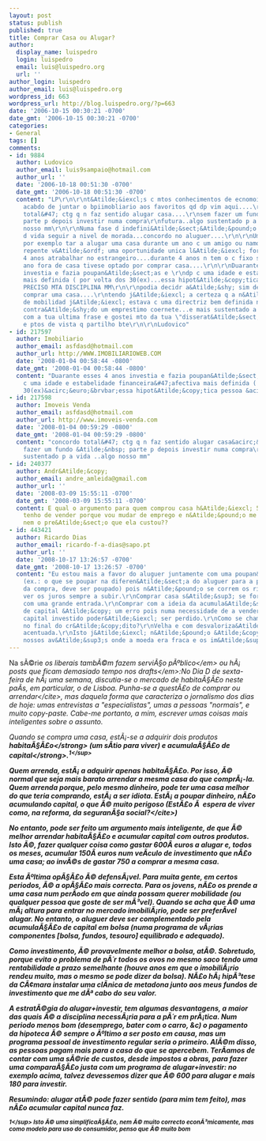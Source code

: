```yaml
---
layout: post
status: publish
published: true
title: Comprar Casa ou Alugar?
author:
  display_name: luispedro
  login: luispedro
  email: luis@luispedro.org
  url: ''
author_login: luispedro
author_email: luis@luispedro.org
wordpress_id: 663
wordpress_url: http://blog.luispedro.org/?p=663
date: '2006-10-15 00:30:21 -0700'
date_gmt: '2006-10-15 00:30:21 -0700'
categories:
- General
tags: []
comments:
- id: 9884
  author: Ludovico
  author_email: luis9sampaio@hotmail.com
  author_url: ''
  date: '2006-10-18 00:51:30 -0700'
  date_gmt: '2006-10-18 00:51:30 -0700'
  content: "LP\r\n\r\nt&Atilde;&iexcl;s c mtos conhecimentos de ecnomoia...\r\ntinha
    acabdo de juntar o bpiimobliario aos favoritos qd dp vim aqui....\r\n\r\nconcordo
    total&#47; ctg q n faz sentido alugar casa....\r\nsem fazer um fundo &Atilde;&nbsp;
    parte p depois investir numa compra\r\nfutura..algo sustentado p a vida ..algo
    nosso mm\r\n\r\nNuma fase d indefini&Atilde;&sect;&Atilde;&pound;o sobre q projecto
    d vida seguir a nivel de morada...concordo no aluguer....\r\n\r\nUma pessoa pode
    por exemplo tar a alugar uma casa durante um ano c um amigo ou namorada, mas de
    repente v&Atilde;&ordf; uma oportunidade unica l&Atilde;&iexcl; fora....e fica
    4 anos atrabalhar no estrangeiro....durante 4 anos n tem o c fixo se no 1&Acirc;&ordm;
    ano fora de casa tivese optado por comprar casa....\r\n\r\nDuarante esses 4 anos
    investia e fazia poupan&Atilde;&sect;as e \r\ndp c uma idade e estabelidade financeira&#47;afectiva
    mais definida ( por volta dos 30(ex)...essa hipot&Atilde;&copy;tica pessoa ...\r\n\r\nAQUI
    PRECISO MTA DISCIPLINA MM\r\n\r\npodia decidr a&Atilde;&shy; sim de corpo e alma
    comprar uma casa....\r\ntendo j&Atilde;&iexcl; a certeza q a n&Atilde;&shy;vel
    de mobilidad j&Atilde;&iexcl; estava c uma directriz bem definida na sua cabe&Atilde;&sect;a,
    contra&Atilde;&shy;do um emprestimo coernete...e mais sustentado a tds os niveis...\r\n\r\nconcordo
    com a tua ultima frase e gostei mto da tua \"disserat&Atilde;&sect;&Atilde;&pound;o\"
    e ptos de vista q partilho bte\r\n\r\nLudovico"
- id: 217597
  author: Imobiliario
  author_email: asfdasd@hotmail.com
  author_url: http://WWW.IMOBILIARIOWEB.COM
  date: '2008-01-04 00:58:44 -0800'
  date_gmt: '2008-01-04 00:58:44 -0800'
  content: "Duarante esses 4 anos investia e fazia poupan&Atilde;&sect;as e\r\ndp
    c uma idade e estabelidade financeira&#47;afectiva mais definida ( por volta dos
    30(ex)&acirc;&euro;&brvbar;essa hipot&Atilde;&copy;tica pessoa &acirc;&euro;&brvbar;"
- id: 217598
  author: Imoveis Venda
  author_email: asfdasd@hotmail.com
  author_url: http://www.imoveis-venda.com
  date: '2008-01-04 00:59:29 -0800'
  date_gmt: '2008-01-04 00:59:29 -0800'
  content: "concordo total&#47; ctg q n faz sentido alugar casa&acirc;&euro;&brvbar;.\r\nsem
    fazer um fundo &Atilde;&nbsp; parte p depois investir numa compra\r\nfutura..algo
    sustentado p a vida ..algo nosso mm"
- id: 240377
  author: Andr&Atilde;&copy;
  author_email: andre_amleida@gmail.com
  author_url: ''
  date: '2008-03-09 15:55:11 -0700'
  date_gmt: '2008-03-09 15:55:11 -0700'
  content: E qual o argumento para quem comprou casa h&Atilde;&iexcl; 5 anos e agora
    tenho de vender porque vou mudar de emprego e n&Atilde;&pound;o me d&Atilde;&pound;o
    nem o pre&Atilde;&sect;o que ela custou??
- id: 443421
  author: Ricardo Dias
  author_email: ricardo-f-a-dias@sapo.pt
  author_url: ''
  date: '2008-10-17 13:26:57 -0700'
  date_gmt: '2008-10-17 13:26:57 -0700'
  content: "Eu estou mais a favor do aluguer juntamente com uma poupan&Atilde;&sect;a
    (ex.: o que se poupar na diferen&Atilde;&sect;a do aluguer para a presta&Atilde;&sect;&Atilde;&pound;o
    da compra, deve ser poupado) pois n&Atilde;&pound;o se correm os riscos de se
    ver os juros sempre a subir.\r\nComprar casa s&Atilde;&sup3; se for a pronto ou
    com uma grande entrada.\r\nComprar com a ideia da acumula&Atilde;&sect;&Atilde;&pound;o
    de capital &Atilde;&copy; um erro pois numa necessidade de a vender, muito do
    capital investido poder&Atilde;&iexcl; ser perdido.\r\nComo se chama a uma casa
    no final do cr&Atilde;&copy;dito?\r\nVelha e com desvaloriza&Atilde;&sect;&Atilde;&pound;o
    acentuada.\r\nIsto j&Atilde;&iexcl; n&Atilde;&pound;o &Atilde;&copy; o tempo dos
    nossos av&Atilde;&sup3;s onde a moeda era fraca e os im&Atilde;&sup3;veis baratos."
---
```

<p>Na s&Atilde;&copy;rie <em>os liberais tamb&Atilde;&copy;m fazem servi&Atilde;&sect;o p&Atilde;&ordm;blico<&#47;em> ou <em>h&Atilde;&iexcl; posts que ficam demasiado tempo nos drafts<&#47;em>:No Dia D de sexta-feira de h&Atilde;&iexcl; uma semana, discutia-se o mercado de habita&Atilde;&sect;&Atilde;&pound;o neste pa&Atilde;&shy;s, em particular, o de Lisboa. Punha-se a quest&Atilde;&pound;o de <cite>comprar ou arrendar<&#47;cite>, mas daquela forma que caracteriza o jornalismo dos dias de hoje: umas entrevistas a "especialistas", umas a pessoas "normais", e muito copy-paste. Cabe-me portanto, a mim, escrever umas coisas mais inteligentes sobre o assunto.</p>
<p>Quando se compra uma casa, est&Atilde;&iexcl;-se a adquirir dois produtos <strong>habita&Atilde;&sect;&Atilde;&pound;o<&#47;strong> (um s&Atilde;&shy;tio para viver) e <strong>acumula&Atilde;&sect;&Atilde;&pound;o de capital<&#47;strong>.<sup>1<&#47;sup></p>
<p>Quem arrenda, est&Atilde;&iexcl; a adquirir apenas habita&Atilde;&sect;&Atilde;&pound;o. Por isso, &Atilde;&copy; normal que seja mais barato arrendar a mesma casa do que compr&Atilde;&iexcl;-la. Quem arrenda porque, pelo mesmo dinheiro, pode ter uma casa melhor do que teria comprando, est&Atilde;&iexcl; a ser idiota. Est&Atilde;&iexcl; a poupar dinheiro, n&Atilde;&pound;o acumulando capital, o que &Atilde;&copy; muito perigoso (<cite>Est&Atilde;&pound;o &Atilde;&nbsp; espera de viver como, na reforma, da seguran&Atilde;&sect;a social?<&#47;cite>)</p>
<p>No entanto, pode ser feito um argumento mais inteligente, de que &Atilde;&copy; melhor arrendar habita&Atilde;&sect;&Atilde;&pound;o e acumular capital com outros produtos. Isto &Atilde;&copy;, fazer qualquer coisa como gastar 600&Acirc;&nbsp;euros a alugar e, todos os meses, acumular 150&Acirc;&nbsp;euros num ve&Atilde;&shy;culo de investimento que n&Atilde;&pound;o uma casa; ao inv&Atilde;&copy;s de gastar 750 a comprar a mesma casa.</p>
<p>Esta &Atilde;&ordm;ltima op&Atilde;&sect;&Atilde;&pound;o &Atilde;&copy; defens&Atilde;&iexcl;vel. Para muita gente, em certos periodos, &Atilde;&copy; a op&Atilde;&sect;&Atilde;&pound;o mais correcta. Para os jovens, n&Atilde;&pound;o os prende a uma casa num per&Atilde;&shy;odo em que ainda possam querer mobilidade (ou qualquer pessoa que goste de ser m&Atilde;&sup3;vel). Quando se acha que &Atilde;&copy; uma m&Atilde;&iexcl; altura para entrar no mercado imobili&Atilde;&iexcl;rio, pode ser prefer&Atilde;&shy;vel alugar. No entanto, o aluguer deve ser complementado pela acumula&Atilde;&sect;&Atilde;&pound;o de capital em bolsa (numa programa de v&Atilde;&iexcl;rias componentes [bolsa, fundos, tesouro] equilibrado e adequado).</p>
<p>Como investimento, &Atilde;&copy; provavelmente melhor a bolsa, at&Atilde;&copy;. Sobretudo, porque evita o problema de p&Atilde;&acute;r todos os ovos no mesmo saco tendo uma rentabilidade a prazo semelhante (houve anos em que o imobili&Atilde;&iexcl;rio rendeu muito, mas o mesmo se pode dizer da bolsa). N&Atilde;&pound;o h&Atilde;&iexcl; hip&Atilde;&sup3;tese da C&Atilde;&cent;mara instalar uma cl&Atilde;&shy;nica de metadona junto aos meus fundos de investimento que me d&Atilde;&ordf; cabo do seu valor.</p>
<p>A estrat&Atilde;&copy;gia do alugar+investir, tem algumas desvantagens, a maior das quais &Atilde;&copy; a disciplina necess&Atilde;&iexcl;ria para a p&Atilde;&acute;r em pr&Atilde;&iexcl;tica. Num periodo menos bom (desemprego, bater com o carro, &c) o pagamento da hipoteca &Atilde;&copy; sempre o &Atilde;&ordm;ltimo a ser posto em causa, mas um programa pessoal de investimento regular seria o primeiro. Al&Atilde;&copy;m disso, as pessoas pagam mais para a casa do que se apercebem. Ter&Atilde;&shy;amos de contar com uma s&Atilde;&copy;rie de custos, desde impostos a obras, para fazer uma compara&Atilde;&sect;&Atilde;&pound;o justa com um programa de alugar+investir: no exemplo acima, talvez devessemos dizer que &Atilde;&copy; 600 para alugar e mais 180 para investir.</p>
<p>Resumindo: alugar at&Atilde;&copy; pode fazer sentido (para mim tem feito), mas n&Atilde;&pound;o acumular capital nunca faz.</p>
<p><sup>1<&#47;sup> Isto &Atilde;&copy; uma simplifica&Atilde;&sect;&Atilde;&pound;o, nem &Atilde;&copy; muito correcto econ&Atilde;&sup3;micamente, mas como modelo para uso do consumidor, penso que &Atilde;&copy; muito bom</p>
